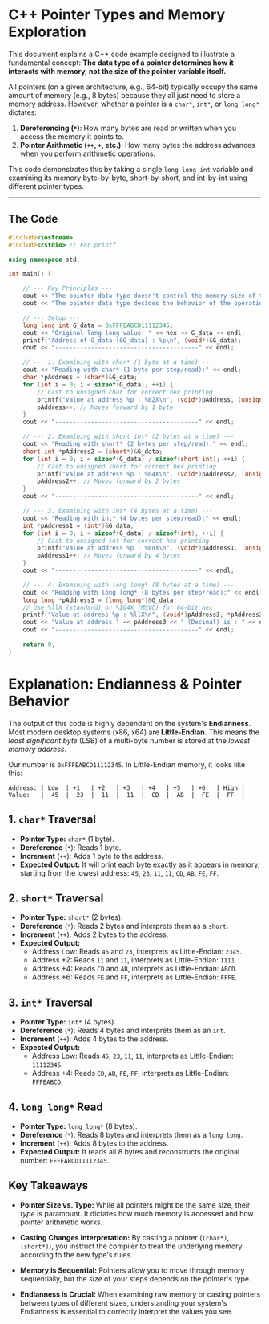 # C++ Pointer Types and Memory Exploration

This document explains a C++ code example designed to illustrate a fundamental concept: **The data type of a pointer determines how it interacts with memory, not the size of the pointer variable itself.**

All pointers (on a given architecture, e.g., 64-bit) typically occupy the same amount of memory (e.g., 8 bytes) because they all just need to store a memory address. However, whether a pointer is a `char*`, `int*`, or `long long*` dictates:

1.  **Dereferencing (`*`)**: How many bytes are read or written when you access the memory it points to.
2.  **Pointer Arithmetic (`++`, `+`, etc.)**: How many bytes the address advances when you perform arithmetic operations.

This code demonstrates this by taking a single `long long int` variable and examining its memory byte-by-byte, short-by-short, and int-by-int using different pointer types.

---

## The Code

```cpp
#include<iostream>
#include<cstdio> // For printf

using namespace std;

int main() {

    // --- Key Principles ---
    cout << "The pointer data type doesn't control the memory size of the pointer variable." << endl;
    cout << "The pointer data type decides the behavior of the operations carried out on the pointer variable." << endl << endl;

    // --- Setup ---
    long long int G_data = 0xFFFEABCD11112345;
    cout << "Original long long value: " << hex << G_data << endl;
    printf("Address of G_data (&G_data) : %p\n", (void*)&G_data);
    cout << "----------------------------------------" << endl;

    // --- 1. Examining with char* (1 byte at a time) ---
    cout << "Reading with char* (1 byte per step/read):" << endl;
    char *pAddress = (char*)&G_data;
    for (int i = 0; i < sizeof(G_data); ++i) {
        // Cast to unsigned char for correct hex printing
        printf("Value at address %p : %02X\n", (void*)pAddress, (unsigned char)*pAddress);
        pAddress++; // Moves forward by 1 byte
    }
    cout << "----------------------------------------" << endl;

    // --- 2. Examining with short int* (2 bytes at a time) ---
    cout << "Reading with short* (2 bytes per step/read):" << endl;
    short int *pAddress2 = (short*)&G_data;
    for (int i = 0; i < sizeof(G_data) / sizeof(short int); ++i) {
        // Cast to unsigned short for correct hex printing
        printf("Value at address %p : %04X\n", (void*)pAddress2, (unsigned short)*pAddress2);
        pAddress2++; // Moves forward by 2 bytes
    }
    cout << "----------------------------------------" << endl;

    // --- 3. Examining with int* (4 bytes at a time) ---
    cout << "Reading with int* (4 bytes per step/read):" << endl;
    int *pAddress1 = (int*)&G_data;
    for (int i = 0; i < sizeof(G_data) / sizeof(int); ++i) {
        // Cast to unsigned int for correct hex printing
        printf("Value at address %p : %08X\n", (void*)pAddress1, (unsigned int)*pAddress1);
        pAddress1++; // Moves forward by 4 bytes
    }
    cout << "----------------------------------------" << endl;

    // --- 4. Examining with long long* (8 bytes at a time) ---
    cout << "Reading with long long* (8 bytes per step/read):" << endl;
    long long *pAddress3 = (long long*)&G_data;
    // Use %llX (standard) or %I64X (MSVC) for 64-bit hex
    printf("Value at address %p : %llX\n", (void*)pAddress3, *pAddress3);
    cout << "Value at address " << pAddress3 << " (Decimal) is : " << dec << *pAddress3 << endl;
    cout << "----------------------------------------" << endl;

    return 0;
}
```

# Explanation: Endianness & Pointer Behavior

The output of this code is highly dependent on the system's **Endianness**. Most modern desktop systems (x86, x64) are **Little-Endian**. This means the *least significant byte* (LSB) of a multi-byte number is stored at the *lowest memory address*.

Our number is `0xFFFEABCD11112345`. In Little-Endian memory, it looks like this:

```
Address: | Low  | +1   | +2   | +3   | +4   | +5   | +6   | High |
Value:   |  45  |  23  |  11  |  11  |  CD  |  AB  |  FE  |  FF  |
```

## 1. `char*` Traversal

* **Pointer Type:** `char*` (1 byte).
* **Dereference** (`*`): Reads 1 byte.
* **Increment** (`++`): Adds 1 byte to the address.
* **Expected Output:** It will print each byte exactly as it appears in memory, starting from the lowest address: `45`, `23`, `11`, `11`, `CD`, `AB`, `FE`, `FF`.

## 2. `short*` Traversal

* **Pointer Type:** `short*` (2 bytes).
* **Dereference** (`*`): Reads 2 bytes and interprets them as a `short`.
* **Increment** (`++`): Adds 2 bytes to the address.
* **Expected Output:**
   * Address Low: Reads `45` and `23`, interprets as Little-Endian: `2345`.
   * Address +2: Reads `11` and `11`, interprets as Little-Endian: `1111`.
   * Address +4: Reads `CD` and `AB`, interprets as Little-Endian: `ABCD`.
   * Address +6: Reads `FE` and `FF`, interprets as Little-Endian: `FFFE`.

## 3. `int*` Traversal

* **Pointer Type:** `int*` (4 bytes).
* **Dereference** (`*`): Reads 4 bytes and interprets them as an `int`.
* **Increment** (`++`): Adds 4 bytes to the address.
* **Expected Output:**
   * Address Low: Reads `45`, `23`, `11`, `11`, interprets as Little-Endian: `11112345`.
   * Address +4: Reads `CD`, `AB`, `FE`, `FF`, interprets as Little-Endian: `FFFEABCD`.

## 4. `long long*` Read

* **Pointer Type:** `long long*` (8 bytes).
* **Dereference** (`*`): Reads 8 bytes and interprets them as a `long long`.
* **Increment** (`++`): Adds 8 bytes to the address.
* **Expected Output:** It reads all 8 bytes and reconstructs the original number: `FFFEABCD11112345`.

## Key Takeaways

* **Pointer Size vs. Type:** While all pointers might be the same size, their *type* is paramount. It dictates how much memory is accessed and how pointer arithmetic works.

* **Casting Changes Interpretation:** By casting a pointer (`(char*)`, `(short*)`), you instruct the compiler to treat the underlying memory according to the new type's rules.

* **Memory is Sequential:** Pointers allow you to move through memory sequentially, but the *size* of your steps depends on the pointer's type.

* **Endianness is Crucial:** When examining raw memory or casting pointers between types of different sizes, understanding your system's Endianness is essential to correctly interpret the values you see.